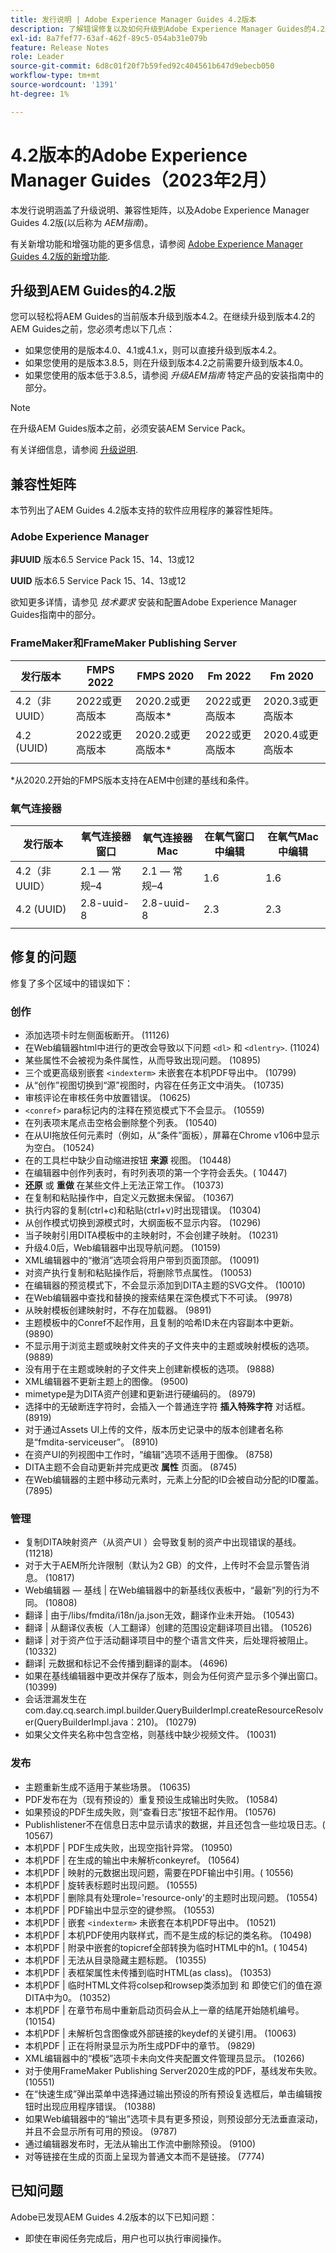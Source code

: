 ```yaml
---
title: 发行说明 | Adobe Experience Manager Guides 4.2版本
description: 了解错误修复以及如何升级到Adobe Experience Manager Guides的4.2版本
exl-id: 8a7fef77-63af-462f-89c5-054ab31e079b
feature: Release Notes
role: Leader
source-git-commit: 6d8c01f20f7b59fed92c404561b647d9ebecb050
workflow-type: tm+mt
source-wordcount: '1391'
ht-degree: 1%

---
```


# 4.2版本的Adobe Experience Manager Guides（2023年2月）

本发行说明涵盖了升级说明、兼容性矩阵，以及Adobe Experience Manager Guides 4.2版(以后称为 *AEM指南*)。

有关新增功能和增强功能的更多信息，请参阅 [Adobe Experience Manager Guides 4.2版的新增功能](whats-new-4-2-release.md).

## 升级到AEM Guides的4.2版

您可以轻松将AEM Guides的当前版本升级到版本4.2。在继续升级到版本4.2的AEM Guides之前，您必须考虑以下几点：
* 如果您使用的是版本4.0、4.1或4.1.x，则可以直接升级到版本4.2。
* 如果您使用的是版本3.8.5，则在升级到版本4.2之前需要升级到版本4.0。
* 如果您使用的版本低于3.8.5，请参阅 *升级AEM指南* 特定产品的安装指南中的部分。

>[!NOTE]
>
>在升级AEM Guides版本之前，必须安装AEM Service Pack。

有关详细信息，请参阅 [升级说明](assets/Adobe-Experience-Manager-Guides-Upgrade-Instructions-EN.pdf).

## 兼容性矩阵

本节列出了AEM Guides 4.2版本支持的软件应用程序的兼容性矩阵。

### Adobe Experience Manager

**非UUID**
版本6.5 Service Pack 15、14、13或12

**UUID**
版本6.5 Service Pack 15、14、13或12

欲知更多详情，请参见 *技术要求* 安装和配置Adobe Experience Manager Guides指南中的部分。

### FrameMaker和FrameMaker Publishing Server

| 发行版本 | FMPS 2022 | FMPS 2020 | Fm 2022 | Fm 2020 |
| --- | --- | --- | --- | --- |
| 4.2（非UUID） | 2022或更高版本 | 2020.2或更高版本* | 2022或更高版本 | 2020.3或更高版本 |
| 4.2 (UUID) | 2022或更高版本 | 2020.2或更高版本* | 2022或更高版本 | 2020.4或更高版本 |
| | | | |

*从2020.2开始的FMPS版本支持在AEM中创建的基线和条件。

### 氧气连接器

| 发行版本 | 氧气连接器窗口 | 氧气连接器Mac | 在氧气窗口中编辑 | 在氧气Mac中编辑 |
| --- | --- | --- |--- |--- |
| 4.2（非UUID） | 2.1 — 常规–4 | 2.1 — 常规–4 | 1.6 | 1.6 |
| 4.2 (UUID) | 2.8-uuid-8 | 2.8-uuid-8 | 2.3 | 2.3 |
|  |  |   |

## 修复的问题

修复了多个区域中的错误如下：

### 创作

* 添加选项卡时左侧面板断开。 (11126)
* 在Web编辑器html中进行的更改会导致以下问题 `<dl>` 和 `<dlentry>`. (11024)
* 某些属性不会被视为条件属性，从而导致出现问题。 (10895)
* 三个或更高级别嵌套 `<indexterm>` 未嵌套在本机PDF导出中。 (10799)
* 从“创作”视图切换到“源”视图时，内容在任务正文中消失。 (10735)
* 审核评论在审核任务中放置错误。 (10625)
* `<conref>` para标记内的注释在预览模式下不会显示。 (10559)
* 在列表项末尾点击空格会删除整个列表。 (10540)
* 在从UI拖放任何元素时（例如，从“条件”面板），屏幕在Chrome v106中显示为空白。 (10524)
* 在的工具栏中缺少自动缩进按钮 **来源** 视图。 (10448)
* 在编辑器中创作列表时，有时列表项的第一个字符会丢失。( 10447)
* **还原** 或 **重做** 在某些文件上无法正常工作。 (10373)
* 在复制和粘贴操作中，自定义元数据未保留。 (10367)
* 执行内容的复制(ctrl+c)和粘贴(ctrl+v)时出现错误。 (10304)
* 从创作模式切换到源模式时，大纲面板不显示内容。 (10296)
* 当子映射引用DITA模板中的主映射时，不会创建子映射。 (10231)
* 升级4.0后，Web编辑器中出现导航问题。 (10159)
* XML编辑器中的“撤消”选项会将用户带到页面顶部。 (10091)
* 对资产执行复制和粘贴操作后，将删除节点属性。 (10053)
* 在编辑器的预览模式下，不会显示添加到DITA主题的SVG文件。 (10010)
* 在Web编辑器中查找和替换的搜索结果在深色模式下不可读。 (9978)
* 从映射模板创建映射时，不存在加载器。 (9891)
* 主题模板中的Conref不起作用，且复制的哈希ID未在内容副本中更新。 (9890)
* 不显示用于浏览主题或映射文件夹的子文件夹中的主题或映射模板的选项。 (9889)
* 没有用于在主题或映射的子文件夹上创建新模板的选项。 (9888)
* XML编辑器不更新主题上的图像。 (9500)
* mimetype是为DITA资产创建和更新进行硬编码的。 (8979)
* 选择中的无破断连字符时，会插入一个普通连字符 **插入特殊字符** 对话框。 (8919)
* 对于通过Assets UI上传的文件，版本历史记录中的版本创建者名称是“fmdita-serviceuser”。 (8910)
* 在资产UI的列视图中工作时，“编辑”选项不适用于图像。 (8758)
* DITA主题不会自动更新并完成更改 **属性** 页面。 (8745)
* 在Web编辑器的主题中移动元素时，元素上分配的ID会被自动分配的ID覆盖。 (7895)

### 管理

* 复制DITA映射资产（从资产UI ）会导致复制的资产中出现错误的基线。 (11218)
* 对于大于AEM所允许限制（默认为2 GB）的文件，上传时不会显示警告消息。 (10817)
* Web编辑器 — 基线 | 在Web编辑器中的新基线仪表板中，“最新”列的行为不同。 (10808)
* 翻译 | 由于/libs/fmdita/i18n/ja.json无效，翻译作业未开始。 (10543)
* 翻译 | 从翻译仪表板（人工翻译）创建的范围设定翻译项目出错。 (10526)
* 翻译 | 对于资产位于活动翻译项目中的整个语言文件夹，后处理将被阻止。 (10332)
* 翻译| 元数据和标记不会传播到翻译的副本。 (4696)
* 如果在基线编辑器中更改并保存了版本，则会为任何资产显示多个弹出窗口。 (10399)
* 会话泄漏发生在com.day.cq.search.impl.builder.QueryBuilderImpl.createResourceResolver(QueryBuilderImpl.java：210)。 (10279)
* 如果父文件夹名称中包含空格，则基线中缺少视频文件。 (10031)

### 发布

* 主题重新生成不适用于某些场景。 (10635)
* PDF发布在为（现有预设的）重复预设生成输出时失败。 (10584)
* 如果预设的PDF生成失败，则“查看日志”按钮不起作用。 (10576)
* Publishlistener不在信息日志中显示请求的数据，并且还包含一些垃圾日志。( 10567)
* 本机PDF | PDF生成失败，出现空指针异常。 (10950)
* 本机PDF | 在生成的输出中未解析conkeyref。 (10564)
* 本机PDF | 映射的元数据出现问题，需要在PDF输出中引用。( 10556)
* 本机PDF | 旋转表标题时出现问题。 (10555)
* 本机PDF | 删除具有处理role=&#39;resource-only&#39;的主题时出现问题。 (10554)
* 本机PDF | PDF输出中显示空的键参照。 (10553)
* 本机PDF | 嵌套 `<indexterm>` 未嵌套在本机PDF导出中。 (10521)
* 本机PDF | 本机PDF使用内联样式，而不是生成的标记的类名称。 (10498)
* 本机PDF | 附录中嵌套的topicref全部转换为临时HTML中的h1。( 10454)
* 本机PDF | 无法从目录隐藏主题标题。 (10355)
* 本机PDF | 表框架属性未传播到临时HTML(as class)。 (10353)
* 本机PDF | 临时HTML文件将colsep和rowsep类添加到 <td> 和 <th> 即使它们的值在源DITA中为0。 (10352)
* 本机PDF | 在章节布局中重新启动页码会从上一章的结尾开始随机编号。 (10154)
* 本机PDF | 未解析包含图像或外部链接的keydef的关键引用。 (10063)
* 本机PDF | 正在将附录显示为所生成PDF中的章节。 (9829)
* XML编辑器中的“模板”选项卡未向文件夹配置文件管理员显示。 (10266)
* 对于使用FrameMaker Publishing Server2020生成的PDF，基线发布失败。 (10551)
* 在“快速生成”弹出菜单中选择通过输出预设的所有预设复选框后，单击编辑按钮时出现应用程序错误。 (10388)
* 如果Web编辑器中的“输出”选项卡具有更多预设，则预设部分无法垂直滚动，并且不会显示所有可用的预设。 (9787)
* 通过编辑器发布时，无法从输出工作流中删除预设。 (9100)
* 对等链接在生成的页面上呈现为普通文本而不是链接。 (7774)

## 已知问题

Adobe已发现AEM Guides 4.2版本的以下已知问题：

* 即使在审阅任务完成后，用户也可以执行审阅操作。
